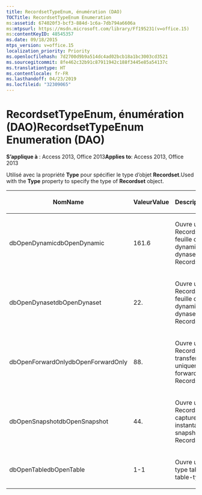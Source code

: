```yaml
---
title: RecordsetTypeEnum, énumération (DAO)
TOCTitle: RecordsetTypeEnum Enumeration
ms:assetid: 674020f3-bcf3-884d-1c6a-7db794a6606a
ms:mtpsurl: https://msdn.microsoft.com/library/Ff195231(v=office.15)
ms:contentKeyID: 48545357
ms.date: 09/18/2015
mtps_version: v=office.15
localization_priority: Priority
ms.openlocfilehash: 7d2700d9b9a514dc4ad02bcb18a1bc3003cd3521
ms.sourcegitcommit: 8fe462c32b91c87911942c188f3445e85a54137c
ms.translationtype: HT
ms.contentlocale: fr-FR
ms.lasthandoff: 04/23/2019
ms.locfileid: "32309065"
---
```

# <a name="recordsettypeenum-enumeration-dao"></a><span data-ttu-id="16cdb-102">RecordsetTypeEnum, énumération (DAO)</span><span class="sxs-lookup"><span data-stu-id="16cdb-102">RecordsetTypeEnum Enumeration (DAO)</span></span>


<span data-ttu-id="16cdb-103">**S’applique à** : Access 2013, Office 2013</span><span class="sxs-lookup"><span data-stu-id="16cdb-103">**Applies to**: Access 2013, Office 2013</span></span>

<span data-ttu-id="16cdb-104">Utilisé avec la propriété **Type** pour spécifier le type d’objet **Recordset**.</span><span class="sxs-lookup"><span data-stu-id="16cdb-104">Used with the **Type** property to specify the type of **Recordset** object.</span></span>

<table>
<colgroup>
<col style="width: 33%" />
<col style="width: 33%" />
<col style="width: 33%" />
</colgroup>
<thead>
<tr class="header">
<th><p><span data-ttu-id="16cdb-105">Nom</span><span class="sxs-lookup"><span data-stu-id="16cdb-105">Name</span></span></p></th>
<th><p><span data-ttu-id="16cdb-106">Valeur</span><span class="sxs-lookup"><span data-stu-id="16cdb-106">Value</span></span></p></th>
<th><p><span data-ttu-id="16cdb-107">Description</span><span class="sxs-lookup"><span data-stu-id="16cdb-107">Description</span></span></p></th>
</tr>
</thead>
<tbody>
<tr class="odd">
<td><p><span data-ttu-id="16cdb-108">dbOpenDynamic</span><span class="sxs-lookup"><span data-stu-id="16cdb-108">dbOpenDynamic</span></span></p></td>
<td><p><span data-ttu-id="16cdb-109">16</span><span class="sxs-lookup"><span data-stu-id="16cdb-109">1.6</span></span></p></td>
<td><p><span data-ttu-id="16cdb-110">Ouvre un objet Recordset de type feuille de réponse dynamique</span><span class="sxs-lookup"><span data-stu-id="16cdb-110">Opens a dynaset-type Recordset</span></span></p></td>
</tr>
<tr class="even">
<td><p><span data-ttu-id="16cdb-111">dbOpenDynaset</span><span class="sxs-lookup"><span data-stu-id="16cdb-111">dbOpenDynaset</span></span></p></td>
<td><p><span data-ttu-id="16cdb-112">2</span><span class="sxs-lookup"><span data-stu-id="16cdb-112">2.</span></span></p></td>
<td><p><span data-ttu-id="16cdb-113">Ouvre un objet Recordset de type feuille de réponse dynamique</span><span class="sxs-lookup"><span data-stu-id="16cdb-113">Opens a dynaset-type Recordset</span></span></p></td>
</tr>
<tr class="odd">
<td><p><span data-ttu-id="16cdb-114">dbOpenForwardOnly</span><span class="sxs-lookup"><span data-stu-id="16cdb-114">dbOpenForwardOnly</span></span></p></td>
<td><p><span data-ttu-id="16cdb-115">8</span><span class="sxs-lookup"><span data-stu-id="16cdb-115">8.</span></span></p></td>
<td><p><span data-ttu-id="16cdb-116">Ouvre un objet Recordset de type transfert uniquement</span><span class="sxs-lookup"><span data-stu-id="16cdb-116">Opens a forward-only type Recordset</span></span></p></td>
</tr>
<tr class="even">
<td><p><span data-ttu-id="16cdb-117">dbOpenSnapshot</span><span class="sxs-lookup"><span data-stu-id="16cdb-117">dbOpenSnapshot</span></span></p></td>
<td><p><span data-ttu-id="16cdb-118">4</span><span class="sxs-lookup"><span data-stu-id="16cdb-118">4.</span></span></p></td>
<td><p><span data-ttu-id="16cdb-119">Ouvre un objet Recordset de type capture instantanée</span><span class="sxs-lookup"><span data-stu-id="16cdb-119">Opens a snapshot-type Recordset</span></span></p></td>
</tr>
<tr class="odd">
<td><p><span data-ttu-id="16cdb-120">dbOpenTable</span><span class="sxs-lookup"><span data-stu-id="16cdb-120">dbOpenTable</span></span></p></td>
<td><p><span data-ttu-id="16cdb-121">1</span><span class="sxs-lookup"><span data-stu-id="16cdb-121">-1</span></span></p></td>
<td><p><span data-ttu-id="16cdb-122">Ouvre un recordset de type table</span><span class="sxs-lookup"><span data-stu-id="16cdb-122">Opens a table-type Recordset</span></span></p></td>
</tr>
</tbody>
</table>

